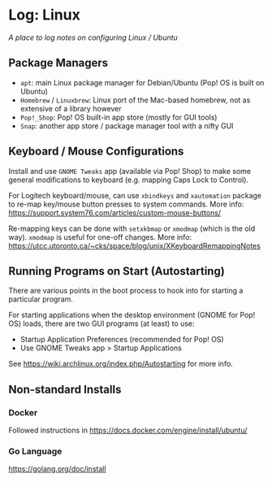 # Log: Linux

_A place to log notes on configuring Linux / Ubuntu_

## Package Managers

- `apt`: main Linux package manager for Debian/Ubuntu (Pop! OS is built on Ubuntu)
- `Homebrew` / `Linuxbrew`: Linux port of the Mac-based homebrew, not as extensive of a library however
- `Pop!_Shop`: Pop! OS built-in app store (mostly for GUI tools)
- `Snap`: another app store / package manager tool with a nifty GUI

## Keyboard / Mouse Configurations

Install and use `GNOME Tweaks` app (available via Pop! Shop) to make some general modifications to keyboard (e.g. mapping Caps Lock to Control).

For Logitech keyboard/mouse, can use `xbindkeys` and `xautomation` package to re-map key/mouse button presses to system commands. More info: https://support.system76.com/articles/custom-mouse-buttons/

Re-mapping keys can be done with `setxkbmap` or `xmodmap` (which is the old way). `xmodmap` is useful for one-off changes. More info: https://utcc.utoronto.ca/~cks/space/blog/unix/XKeyboardRemappingNotes

## Running Programs on Start (Autostarting)

There are various points in the boot process to hook into for starting a particular program.

For starting applications when the desktop environment (GNOME for Pop! OS) loads, there are two GUI programs (at least) to use:
- Startup Application Preferences (recommended for Pop! OS)
- Use GNOME Tweaks app > Startup Applications

See  https://wiki.archlinux.org/index.php/Autostarting for more info.

## Non-standard Installs

### Docker

Followed instructions in https://docs.docker.com/engine/install/ubuntu/

### Go Language

https://golang.org/doc/install
